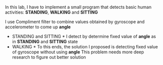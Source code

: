 In this lab, I have to implement a small program that detects basic human activities: **STANDING**, **WALKING** and **SITTING**

I use Compliment filter to combine values obtained by gyroscope and accelerometer to come up **angle**

* STANDING and SITTING *
    I detect by determine fixed value of **angle** as in **STANDING** and **SITTING** state
* WALKING *
    To this ends, the solution I proposed is detecting fixed value of gyroscope without using **angle**
    This problem needs more deep research to figure out better solution
